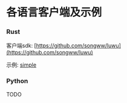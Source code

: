 # 各语言客户端及示例

### Rust
客户端sdk: [https://github.com/songww/luwu](https://github.com/songww/luwu)

示例: [simple](https://github.com/songww/luwu/blob/main/examples/simple/main.rs)

### Python

TODO
